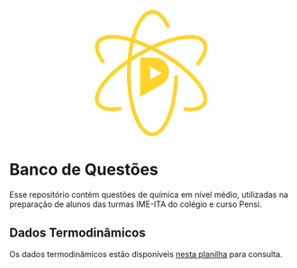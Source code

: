 <p align="center">
  <img width="200" src="quimica-pensi.svg">
</p>

# Banco de Questões

Esse repositório contém questões de química em nível médio, utilizadas na preparação de alunos das turmas IME-ITA do colégio e curso Pensi.

## Dados Termodinâmicos

Os dados termodinâmicos estão disponíveis [nesta planilha](https://docs.google.com/spreadsheets/d/1lNYtEriCuBZ2hztBSJu8akMtKyZMWEe4iaoBbXvlnc4/edit?usp=sharing) para consulta.
